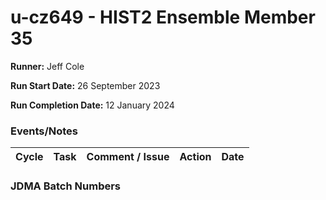 # u-cz649 - HIST2 Ensemble Member 35

**Runner:**  Jeff Cole

**Run Start Date:** 26 September 2023

**Run Completion Date:** 12 January 2024

### Events/Notes

| Cycle | Task | Comment / Issue | Action | Date |
| ---   | ---  | ---             | ---    | ---  |

### JDMA Batch Numbers
